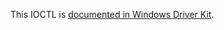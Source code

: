 This IOCTL is [documented in Windows Driver Kit](https://learn.microsoft.com/en-us/windows-hardware/drivers/ddi/mountmgr/ni-mountmgr-ioctl_mountmgr_volume_arrival_notification).
